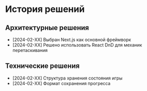 # История решений

## Архитектурные решения
- [2024-02-XX] Выбран Next.js как основной фреймворк
- [2024-02-XX] Решено использовать React DnD для механик перетаскивания

## Технические решения
- [2024-02-XX] Структура хранения состояния игры
- [2024-02-XX] Формат сохранения прогресса 